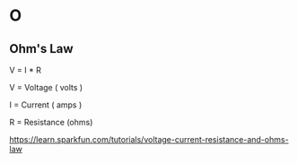 # O

## Ohm's Law

V = I \* R

V = Voltage \( volts \)

I = Current \( amps \)

R = Resistance \(ohms\)

[https:\/\/learn.sparkfun.com\/tutorials\/voltage-current-resistance-and-ohms-law](https://learn.sparkfun.com/tutorials/voltage-current-resistance-and-ohms-law?_ga=1.193089263.354508801.1473258624)

